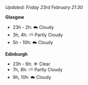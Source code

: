 *Updated: Friday 23rd February 21:30*

**Glasgow**

* 23h - 2h: :cloud: Cloudy
* 3h, 4h: :partly_sunny: Partly Cloudy
* 5h - 10h: :cloud: Cloudy

**Edinburgh**

* 23h - 6h: :sunny: Clear
* 7h, 8h: :partly_sunny: Partly Cloudy
* 9h, 10h: :cloud: Cloudy
